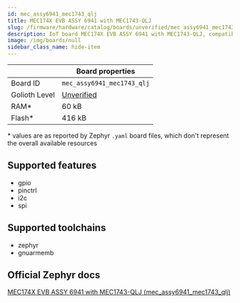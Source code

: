 ```yaml
---
id: mec_assy6941_mec1743_qlj
title: MEC174X EVB ASSY 6941 with MEC1743-QLJ
slug: /firmware/hardware/catalog/boards/unverified/mec_assy6941_mec1743_qlj
description: IoT board MEC174X EVB ASSY 6941 with MEC1743-QLJ, compatible with Golioth at unverified level.
image: /img/boards/null
sidebar_class_name: hide-item
---
```


[//]: # (This is an auto-generated file, do not edit! Changes to it will be lost upon re-generation)



|                | Board properties     |
| -------------  | -------------------- |
| Board ID       | `mec_assy6941_mec1743_qlj` |
| Golioth Level  | [Unverified](/firmware/hardware#unverified-boards) |
| RAM*           | 60 kB |
| Flash*         | 416 kB |

\* values are as reported by Zephyr `.yaml` board files, which don't represent the overall available resources



## Supported features

* gpio
* pinctrl
* i2c
* spi

## Supported toolchains

* zephyr
* gnuarmemb

## Official Zephyr docs

[MEC174X EVB ASSY 6941 with MEC1743-QLJ (mec_assy6941_mec1743_qlj)](https://docs.zephyrproject.org/latest/boards/microchip/mec_assy6941/doc/index.html)
